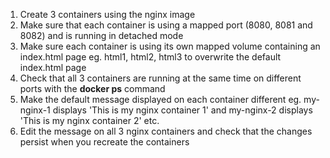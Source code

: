 1. Create 3 containers using the nginx image
2. Make sure that each container is using a mapped port (8080, 8081 and 8082) and is running in detached mode
3. Make sure each container is using its own mapped volume containing an index.html page eg. html1, html2, html3 to overwrite the default index.html page
4. Check that all 3 containers are running at the same time on different ports with the **docker ps** command
5. Make the default message displayed on each container different eg. my-nginx-1 displays 'This is my nginx container 1' and my-nginx-2 displays 'This is my nginx container 2' etc.
6. Edit the message on all 3 nginx containers and check that the changes persist when you recreate the containers
